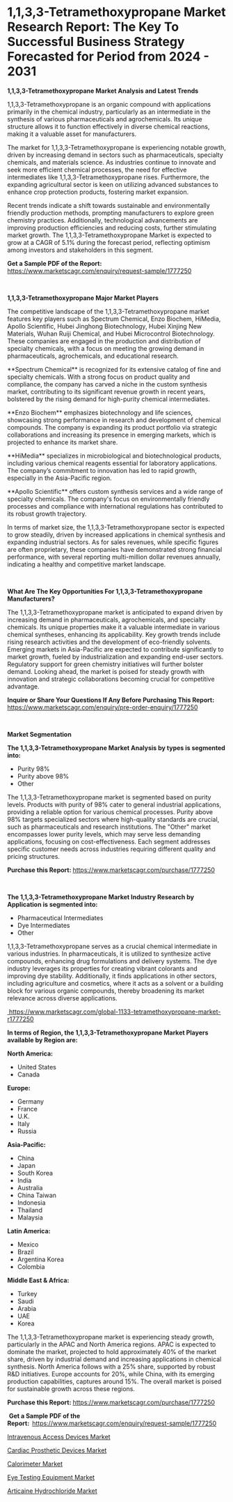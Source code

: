 <p><h1>1,1,3,3-Tetramethoxypropane Market Research Report: The Key To Successful Business Strategy Forecasted for Period from 2024 - 2031</h1></p><p><strong>1,1,3,3-Tetramethoxypropane Market Analysis and Latest Trends</strong></p>
<p><p>1,1,3,3-Tetramethoxypropane is an organic compound with applications primarily in the chemical industry, particularly as an intermediate in the synthesis of various pharmaceuticals and agrochemicals. Its unique structure allows it to function effectively in diverse chemical reactions, making it a valuable asset for manufacturers. </p><p>The market for 1,1,3,3-Tetramethoxypropane is experiencing notable growth, driven by increasing demand in sectors such as pharmaceuticals, specialty chemicals, and materials science. As industries continue to innovate and seek more efficient chemical processes, the need for effective intermediates like 1,1,3,3-Tetramethoxypropane rises. Furthermore, the expanding agricultural sector is keen on utilizing advanced substances to enhance crop protection products, fostering market expansion.</p><p>Recent trends indicate a shift towards sustainable and environmentally friendly production methods, prompting manufacturers to explore green chemistry practices. Additionally, technological advancements are improving production efficiencies and reducing costs, further stimulating market growth. The 1,1,3,3-Tetramethoxypropane Market is expected to grow at a CAGR of 5.1% during the forecast period, reflecting optimism among investors and stakeholders in this segment.</p></p>
<p><strong>Get a Sample PDF of the Report:&nbsp;</strong> <a href="https://www.marketscagr.com/enquiry/request-sample/1777250?utm_campaign=1832&utm_medium=2&utm_source=Github&utm_content=ia&utm_term=20122024&utm_id=1133-tetramethoxypropane">https://www.marketscagr.com/enquiry/request-sample/1777250</a></p>
<p>&nbsp;</p>
<p><strong>1,1,3,3-Tetramethoxypropane Major Market Players</strong></p>
<p><p>The competitive landscape of the 1,1,3,3-Tetramethoxypropane market features key players such as Spectrum Chemical, Enzo Biochem, HiMedia, Apollo Scientific, Hubei Jinghong Biotechnology, Hubei Xinjing New Materials, Wuhan Ruiji Chemical, and Hubei Microcontrol Biotechnology. These companies are engaged in the production and distribution of specialty chemicals, with a focus on meeting the growing demand in pharmaceuticals, agrochemicals, and educational research.</p><p>**Spectrum Chemical** is recognized for its extensive catalog of fine and specialty chemicals. With a strong focus on product quality and compliance, the company has carved a niche in the custom synthesis market, contributing to its significant revenue growth in recent years, bolstered by the rising demand for high-purity chemical intermediates.</p><p>**Enzo Biochem** emphasizes biotechnology and life sciences, showcasing strong performance in research and development of chemical compounds. The company is expanding its product portfolio via strategic collaborations and increasing its presence in emerging markets, which is projected to enhance its market share.</p><p>**HiMedia** specializes in microbiological and biotechnological products, including various chemical reagents essential for laboratory applications. The company’s commitment to innovation has led to rapid growth, especially in the Asia-Pacific region.</p><p>**Apollo Scientific** offers custom synthesis services and a wide range of specialty chemicals. The company's focus on environmentally friendly processes and compliance with international regulations has contributed to its robust growth trajectory.</p><p>In terms of market size, the 1,1,3,3-Tetramethoxypropane sector is expected to grow steadily, driven by increased applications in chemical synthesis and expanding industrial sectors. As for sales revenues, while specific figures are often proprietary, these companies have demonstrated strong financial performance, with several reporting multi-million dollar revenues annually, indicating a healthy and competitive market landscape.</p></p>
<p>&nbsp;</p>
<p><strong>What Are The Key Opportunities For 1,1,3,3-Tetramethoxypropane Manufacturers?</strong></p>
<p><p>The 1,1,3,3-Tetramethoxypropane market is anticipated to expand driven by increasing demand in pharmaceuticals, agrochemicals, and specialty chemicals. Its unique properties make it a valuable intermediate in various chemical syntheses, enhancing its applicability. Key growth trends include rising research activities and the development of eco-friendly solvents. Emerging markets in Asia-Pacific are expected to contribute significantly to market growth, fueled by industrialization and expanding end-user sectors. Regulatory support for green chemistry initiatives will further bolster demand. Looking ahead, the market is poised for steady growth with innovation and strategic collaborations becoming crucial for competitive advantage.</p></p>
<p><strong>Inquire or Share Your Questions If Any Before Purchasing This Report:</strong> <a href="https://www.marketscagr.com/enquiry/pre-order-enquiry/1777250?utm_campaign=1832&utm_medium=2&utm_source=Github&utm_content=ia&utm_term=20122024&utm_id=1133-tetramethoxypropane">https://www.marketscagr.com/enquiry/pre-order-enquiry/1777250</a></p>
<p>&nbsp;</p>
<p><strong>Market Segmentation</strong></p>
<p><strong>The 1,1,3,3-Tetramethoxypropane Market Analysis by types is segmented into:</strong></p>
<p><ul><li>Purity 98%</li><li>Purity above 98%</li><li>Other</li></ul></p>
<p><p>The 1,1,3,3-Tetramethoxypropane market is segmented based on purity levels. Products with purity of 98% cater to general industrial applications, providing a reliable option for various chemical processes. Purity above 98% targets specialized sectors where high-quality standards are crucial, such as pharmaceuticals and research institutions. The "Other" market encompasses lower purity levels, which may serve less demanding applications, focusing on cost-effectiveness. Each segment addresses specific customer needs across industries requiring different quality and pricing structures.</p></p>
<p><strong>Purchase this Report:&nbsp;</strong><a href="https://www.marketscagr.com/purchase/1777250?utm_campaign=1832&utm_medium=2&utm_source=Github&utm_content=ia&utm_term=20122024&utm_id=1133-tetramethoxypropane">https://www.marketscagr.com/purchase/1777250</a></p>
<p>&nbsp;</p>
<p><strong>The 1,1,3,3-Tetramethoxypropane Market Industry Research by Application is segmented into:</strong></p>
<p><ul><li>Pharmaceutical Intermediates</li><li>Dye Intermediates</li><li>Other</li></ul></p>
<p><p>1,1,3,3-Tetramethoxypropane serves as a crucial chemical intermediate in various industries. In pharmaceuticals, it is utilized to synthesize active compounds, enhancing drug formulations and delivery systems. The dye industry leverages its properties for creating vibrant colorants and improving dye stability. Additionally, it finds applications in other sectors, including agriculture and cosmetics, where it acts as a solvent or a building block for various organic compounds, thereby broadening its market relevance across diverse applications.</p></p>
<p><a href="https://www.marketscagr.com/global-1133-tetramethoxypropane-market-r1777250?utm_campaign=1832&utm_medium=2&utm_source=Github&utm_content=ia&utm_term=20122024&utm_id=1133-tetramethoxypropane">&nbsp;https://www.marketscagr.com/global-1133-tetramethoxypropane-market-r1777250</a></p>
<p><strong>In terms of Region, the 1,1,3,3-Tetramethoxypropane Market Players available by Region are:</strong></p>
<p>
    <p> <strong> North America: </strong>
        <ul>
            <li>United States</li>
            <li>Canada</li>
        </ul>
        </p> 
    <p> <strong> Europe: </strong>
        <ul>
            <li>Germany</li>
            <li>France</li>
            <li>U.K.</li>
            <li>Italy</li>
            <li>Russia</li>
        </ul>
        </p> 
    <p> <strong> Asia-Pacific: </strong>
        <ul>
            <li>China</li>
            <li>Japan</li>
            <li>South Korea</li>
            <li>India</li>
            <li>Australia</li>
            <li>China Taiwan</li>
            <li>Indonesia</li>
            <li>Thailand</li>
            <li>Malaysia</li>
        </ul>
        </p> 
    <p> <strong> Latin America: </strong>
        <ul>
            <li>Mexico</li>
            <li>Brazil</li>
            <li>Argentina Korea</li>
            <li>Colombia</li>
        </ul>
        </p> 
    <p> <strong> Middle East & Africa: </strong>
        <ul>
            <li>Turkey</li>
            <li>Saudi</li>
            <li>Arabia</li>
            <li>UAE</li>
            <li>Korea</li>
        </ul>
    </p>
    </p>
<p><p>The 1,1,3,3-Tetramethoxypropane market is experiencing steady growth, particularly in the APAC and North America regions. APAC is expected to dominate the market, projected to hold approximately 40% of the market share, driven by industrial demand and increasing applications in chemical synthesis. North America follows with a 25% share, supported by robust R&D initiatives. Europe accounts for 20%, while China, with its emerging production capabilities, captures around 15%. The overall market is poised for sustainable growth across these regions.</p></p>
<p><strong>Purchase this Report: </strong><a href="https://www.marketscagr.com/purchase/1777250?utm_campaign=1832&utm_medium=2&utm_source=Github&utm_content=ia&utm_term=20122024&utm_id=1133-tetramethoxypropane">https://www.marketscagr.com/purchase/1777250</a></p>
<p>&nbsp;<strong>Get a Sample PDF of the Report:&nbsp;&nbsp;</strong><a href="https://www.marketscagr.com/enquiry/request-sample/1777250?utm_campaign=1832&utm_medium=2&utm_source=Github&utm_content=ia&utm_term=20122024&utm_id=1133-tetramethoxypropane">https://www.marketscagr.com/enquiry/request-sample/1777250</a></p>
<p><strong></strong></p>
<p><p><a href="https://www.linkedin.com/pulse/latest-market-analysis-shows-intravenous-access-devices-poised-j0xtf?utm_campaign=1832&utm_medium=2&utm_source=Github&utm_content=ia&utm_term=20122024&utm_id=1133-tetramethoxypropane">Intravenous Access Devices Market</a></p><p><a href="https://www.linkedin.com/pulse/comprehensive-overview-cardiac-prosthetic-devices-market-2024-2031-ewf1f?utm_campaign=1832&utm_medium=2&utm_source=Github&utm_content=ia&utm_term=20122024&utm_id=1133-tetramethoxypropane">Cardiac Prosthetic Devices Market</a></p><p><a href="https://www.linkedin.com/pulse/projected-revenue-growth-calorimeter-market-99-cagr-2024-g3wsf?utm_campaign=1832&utm_medium=2&utm_source=Github&utm_content=ia&utm_term=20122024&utm_id=1133-tetramethoxypropane">Calorimeter Market</a></p><p><a href="https://www.linkedin.com/pulse/report-global-eye-testing-equipment-size-valuation-current-5nyuf?utm_campaign=1832&utm_medium=2&utm_source=Github&utm_content=ia&utm_term=20122024&utm_id=1133-tetramethoxypropane">Eye Testing Equipment Market</a></p><p><a href="https://www.linkedin.com/pulse/articaine-hydrochloride-market-size-growing-142-growth-rate-from-9464e?utm_campaign=1832&utm_medium=2&utm_source=Github&utm_content=ia&utm_term=20122024&utm_id=1133-tetramethoxypropane">Articaine Hydrochloride Market</a></p></p>